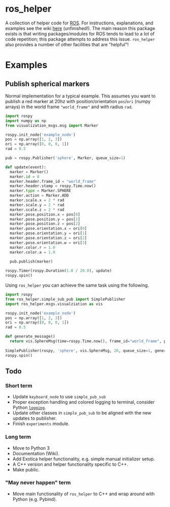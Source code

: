 # ros_helper

A collection of helper code for [ROS](https://www.ros.org/). For instructions, explanations, and examples see the wiki [here](https://github.com/cmower/ros_helper/wiki) (unfinished!). The main reason this package exists is that writing packages/modules for ROS tends to lead to a lot of code repetition; this package attempts to address this issue. `ros_helper` also provides a number of other facilities that are "helpful"!

# Examples

## Publish spherical markers

Normal implementation for a typical example. This assumes you want to publish a red marker at 20hz with position/orientation `pos`/`ori` (numpy arrays) in the world frame `"world_frame"` and with radius `rad`.
```python
import rospy
import numpy as np
from visualization_msgs.msg import Marker

rospy.init_node('example_node')
pos = np.array([1, 2, 3])
ori = np.array([0, 0, 0, 1])
rad = 0.5

pub = rospy.Publisher('sphere', Marker, queue_size=1)

def update(event): 
  marker = Marker()
  marker.id = 0
  marker.header.frame_id = "world_frame"
  marker.header.stamp = rospy.Time.now()
  marker.type = Marker.SPHERE
  marker.action = Marker.ADD
  marker.scale.x = 2 * rad
  marker.scale.y = 2 * rad
  marker.scale.z = 2 * rad
  marker.pose.position.x = pos[0]
  marker.pose.position.y = pos[1]
  marker.pose.position.z = pos[2]
  marker.pose.orientation.x = ori[0]
  marker.pose.orientation.y = ori[1]
  marker.pose.orientation.z = ori[2]
  marker.pose.orientation.w = ori[3]
  marker.color.r = 1.0
  marker.color.a = 1.0
  
  pub.publish(marker)

rospy.Timer(rospy.Duration(1.0 / 20.0), update)
rospy.spin()
```

Using `ros_helper` you can achieve the same task using the following.
```python
import rospy
from ros_helper.simple_sub_pub import SimplePublisher
import ros_helper.msgs.visualziation as vis

rospy.init_node('example_node')
pos = np.array([1, 2, 3])
ori = np.array([0, 0, 0, 1])
rad = 0.5

def generate_message()
  return vis.SphereMsg(time=rospy.Time.now(), frame_id="world_frame", positon=pos, orientation=ori, radius=rad, rgba=[1, 0, 0, 1])
  
SimplePublisher(rospy, 'sphere', vis.SphereMsg, 20, queue_size=1, generate_message_handle = generate_message)
rospy.spin()

```

## Todo

### Short term 

* Update `keyboard_node` to use `simple_pub_sub`
* Proper exception handling and colored logging to terminal, consider Python [`logging`](https://docs.python.org/2/library/logging.html).
* Update other classes in `simple_pub_sub` to be aligned with the new updates to publisher.
* Finish `experiments` module.

### Long term

* Move to Python 3
* Documentation (Wiki).
* Add Exotica helper functionality, e.g. simple manual initializer setup. 
* A C++ version and helper functionality specific to C++. 
* Make public.

### "May never happen" term

* Move main functionality of `ros_helper` to C++ and wrap around with Python (e.g. Pybind).
